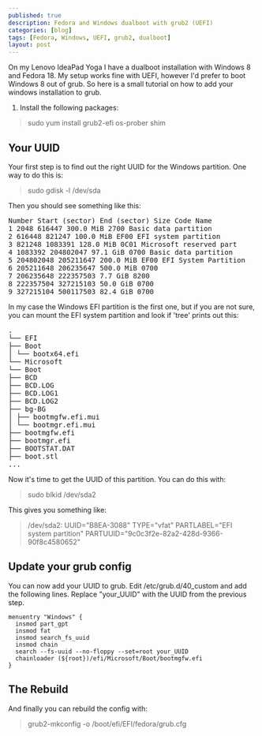 ```yaml
---
published: true
description: Fedora and Windows dualboot with grub2 (UEFI)
categories: [blog]
tags: [Fedora, Windows, UEFI, grub2, dualboot]
layout: post
---
```


On my Lenovo IdeaPad Yoga I have a dualboot installation with Windows 8 and Fedora 18. My setup works fine with UEFI, however I'd prefer to boot Windows 8 out of grub.
So here is a small tutorial on how to add your windows installation to grub.

1. Install the following packages:

> sudo yum install grub2-efi os-prober shim

## Your UUID

Your first step is to find out the right UUID for the Windows partition. One way to do this is:

> sudo gdisk -l /dev/sda

Then you should see something like this:

<pre>
Number Start (sector) End (sector) Size Code Name
1 2048 616447 300.0 MiB 2700 Basic data partition
2 616448 821247 100.0 MiB EF00 EFI system partition
3 821248 1083391 128.0 MiB 0C01 Microsoft reserved part
4 1083392 204802047 97.1 GiB 0700 Basic data partition
5 204802048 205211647 200.0 MiB EF00 EFI System Partition
6 205211648 206235647 500.0 MiB 0700
7 206235648 222357503 7.7 GiB 8200
8 222357504 327215103 50.0 GiB 0700
9 327215104 500117503 82.4 GiB 0700
</pre>

In my case the Windows EFI partition is the first one, but if you are not sure, you can mount the EFI system partition and look if 'tree' prints out this:
<pre>
.
└── EFI
├── Boot
│ └── bootx64.efi
└── Microsoft
└── Boot
├── BCD
├── BCD.LOG
├── BCD.LOG1
├── BCD.LOG2
├── bg-BG
│ ├── bootmgfw.efi.mui
│ └── bootmgr.efi.mui
├── bootmgfw.efi
├── bootmgr.efi
├── BOOTSTAT.DAT
├── boot.stl
...
</pre>

Now it's time to get the UUID of this partition. You can do this with:

>sudo blkid /dev/sda2

This gives you something like:
> /dev/sda2: UUID="B8EA-3088" TYPE="vfat" PARTLABEL="EFI system partition" PARTUUID="9c0c3f2e-82a2-428d-9366-90f8c4580652"

## Update your grub config

You can now add your UUID to grub. Edit /etc/grub.d/40_custom and add the following lines. Replace "your_UUID" with the UUID from the previous step.

```
menuentry "Windows" {
  insmod part_gpt
  insmod fat
  insmod search_fs_uuid
  insmod chain
  search --fs-uuid --no-floppy --set=root your_UUID
  chainloader (${root})/efi/Microsoft/Boot/bootmgfw.efi
}
```

## The Rebuild

And finally you can rebuild the config with:

> grub2-mkconfig -o /boot/efi/EFI/fedora/grub.cfg
